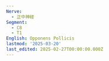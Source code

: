 ```yaml
---
Nerve:
  - 正中神経
Segment:
  - C8
  - T1
English: Opponens Pollicis
lastmod: '2025-03-20'
last_edited: 2025-02-27T00:00:00.000Z
---
```




